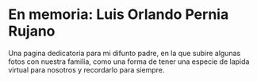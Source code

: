 # En memoria: Luis Orlando Pernia Rujano

Una pagina dedicatoria para mi difunto padre, en la que subire algunas fotos con nuestra familia, como una forma de tener una especie de lapida virtual para nosotros y recordarlo para siempre.
